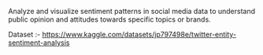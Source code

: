 Analyze and visualize sentiment patterns in social media data to understand public opinion and attitudes towards specific topics or brands.

Dataset :- https://www.kaggle.com/datasets/jp797498e/twitter-entity-sentiment-analysis 
